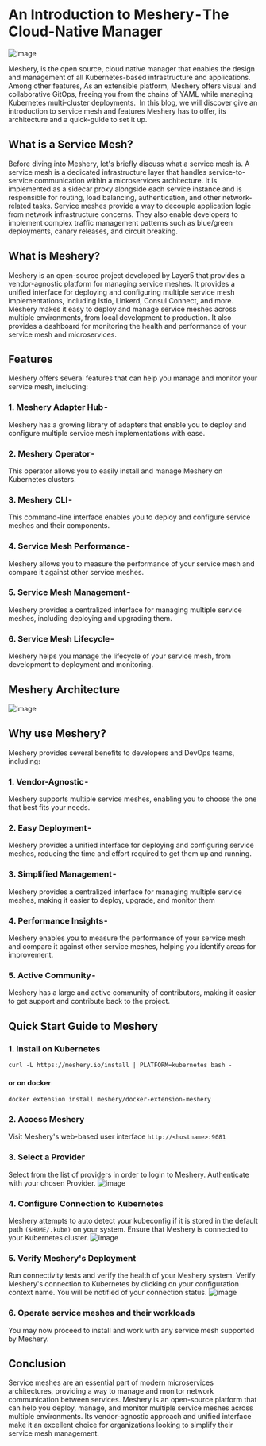 # An Introduction to Meshery - The Cloud-Native Manager

![image](https://github.com/IbrahimBhatti/An-Intro-to-Meshery/assets/68028786/45327255-2ede-460b-b7c6-5b201dec0b45)

Meshery, is the open source, cloud native manager that enables the design and management of all Kubernetes-based infrastructure and applications. Among other features, As an extensible platform, Meshery offers visual and collaborative GitOps, freeing you from the chains of YAML while managing Kubernetes multi-cluster deployments. 
In this blog, we will discover give an introduction to service mesh and features Meshery has to offer, its architecture and a quick-guide to set it up.

## What is a Service Mesh?
Before diving into Meshery, let's briefly discuss what a service mesh is. A service mesh is a dedicated infrastructure layer that handles service-to-service communication within a microservices architecture. It is implemented as a sidecar proxy alongside each service instance and is responsible for routing, load balancing, authentication, and other network-related tasks.
Service meshes provide a way to decouple application logic from network infrastructure concerns. They also enable developers to implement complex traffic management patterns such as blue/green deployments, canary releases, and circuit breaking.

## What is Meshery?
Meshery is an open-source project developed by Layer5 that provides a vendor-agnostic platform for managing service meshes. It provides a unified interface for deploying and configuring multiple service mesh implementations, including Istio, Linkerd, Consul Connect, and more.
Meshery makes it easy to deploy and manage service meshes across multiple environments, from local development to production. It also provides a dashboard for monitoring the health and performance of your service mesh and microservices.

## Features
Meshery offers several features that can help you manage and monitor your service mesh, including:
### 1. Meshery Adapter Hub -
Meshery has a growing library of adapters that enable you to deploy and configure multiple service mesh implementations with ease.
### 2. Meshery Operator -
This operator allows you to easily install and manage Meshery on Kubernetes clusters.
### 3. Meshery CLI - 
This command-line interface enables you to deploy and configure service meshes and their components.
### 4. Service Mesh Performance - 
Meshery allows you to measure the performance of your service mesh and compare it against other service meshes.
### 5. Service Mesh Management - 
Meshery provides a centralized interface for managing multiple service meshes, including deploying and upgrading them.
### 6. Service Mesh Lifecycle - 
Meshery helps you manage the lifecycle of your service mesh, from development to deployment and monitoring.

## Meshery Architecture

![image](https://github.com/IbrahimBhatti/An-Intro-to-Meshery/assets/68028786/33ccf8e2-7cb6-41b6-8d10-3d4f21811ee7)

## Why use Meshery?
Meshery provides several benefits to developers and DevOps teams, including:

### 1. Vendor-Agnostic - 
Meshery supports multiple service meshes, enabling you to choose the one that best fits your needs.
### 2. Easy Deployment - 
Meshery provides a unified interface for deploying and configuring service meshes, reducing the time and effort required to get them up and running.
### 3. Simplified Management - 
Meshery provides a centralized interface for managing multiple service meshes, making it easier to deploy, upgrade, and monitor them
### 4. Performance Insights - 
Meshery enables you to measure the performance of your service mesh and compare it against other service meshes, helping you identify areas for improvement.
### 5. Active Community - 
Meshery has a large and active community of contributors, making it easier to get support and contribute back to the project.

## Quick Start Guide to Meshery

### 1. Install on Kubernetes 
`curl -L https://meshery.io/install | PLATFORM=kubernetes bash -` 
#### or on docker 
`docker extension install meshery/docker-extension-meshery`

### 2. Access Meshery 
Visit Meshery's web-based user interface `http://<hostname>:9081`
  
### 3. Select a Provider 
Select from the list of providers in order to login to Meshery. Authenticate with your chosen Provider.
![image](https://github.com/IbrahimBhatti/An-Intro-to-Meshery/assets/68028786/b2cff1e8-d66a-4b0c-86a2-5cced961d9b7)

### 4. Configure Connection to Kubernetes
Meshery attempts to auto detect your kubeconfig if it is stored in the default path `($HOME/.kube)` on your system. Ensure that Meshery is connected to your Kubernetes cluster.
![image](https://github.com/IbrahimBhatti/An-Intro-to-Meshery/assets/68028786/b48ff178-f902-437a-b746-ec8e22ad6297)

### 5. Verify Meshery's Deployment
Run connectivity tests and verify the health of your Meshery system. Verify Meshery's connection to Kubernetes by clicking on your configuration context name. You will be notified of your connection status.
![image](https://github.com/IbrahimBhatti/An-Intro-to-Meshery/assets/68028786/2d3ab50e-fd69-4ff1-bd1e-9aad475f0e58)

### 6. Operate service meshes and their workloads
You may now proceed to install and work with any service mesh supported by Meshery.

## Conclusion
Service meshes are an essential part of modern microservices architectures, providing a way to manage and monitor network communication between services. Meshery is an open-source platform that can help you deploy, manage, and monitor multiple service meshes across multiple environments. Its vendor-agnostic approach and unified interface make it an excellent choice for organizations looking to simplify their service mesh management.






